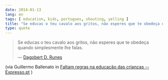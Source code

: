 ```yaml
---
date: 2014-01-13
lang: en
tags: [ education, kids, portugues, shouting, yelling ]
title: "Se educas o teu cavalo aos gritos, não esperes que te obedeça quando"
type: quote
---
```


> Se educas o teu cavalo aos gritos, não esperes que te obedeça quando
> simplesmente lhe falas.
>
> — [Dagobert D. Runes](http://galicias.com/frases/educacion.htm)

(via Guillermo Ballenato in [Faltam regras na educação das crianças --
Expresso.pt](http://expresso.sapo.pt/faltam-regras-na-educacao-das-criancas=f508483)
)

